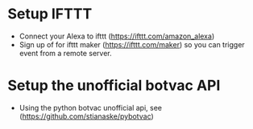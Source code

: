 # Setup IFTTT
* Connect your Alexa to ifttt (https://ifttt.com/amazon_alexa)
* Sign up of for ifttt maker (https://ifttt.com/maker) so you can trigger event from a remote server.
# Setup the unofficial botvac API
* Using the python botvac unofficial api, see (https://github.com/stianaske/pybotvac)

